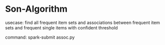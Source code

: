 # Son-Algorithm

usecase: find all frequent item sets and associations between frequent item sets and frequent single items with confident threshold

command: spark-submit assoc.py <supporting threshold> <confident threshold>

